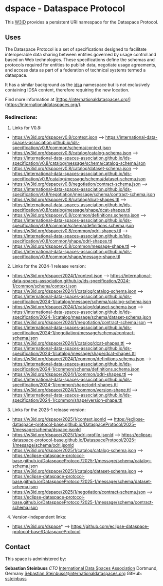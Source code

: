 # dspace - Dataspace Protocol

This [W3ID](https://w3id.org) provides a persistent URI namespace for the Dataspace Protocol.

## Uses

The Dataspace Protocol is a set of specifications designed to facilitate interoperable data sharing between entities
governed by usage control and based on Web technologies. These specifications define the schemas and protocols required
for entities to publish data, negotiate usage agreements, and access data as part of a federation of technical systems
termed a dataspace.

It has a similar background as the [idsa](../idsa/) namespace but is not exclusively containing IDSA content, therefore
requiring the new location.

Find more information at [https://internationaldataspaces.org/](https://internationaldataspaces.org/).

### Redirections:

1. Links for V0.8:

* https://w3id.org/dspace/v0.8/context.json --> https://international-data-spaces-association.github.io/ids-specification/v0.8/common/schema/context.json
* https://w3id.org/dspace/v0.8/catalog/catalog-schema.json --> https://international-data-spaces-association.github.io/ids-specification/v0.8/catalog/message/schema/catalog-schema.json
* https://w3id.org/dspace/v0.8/catalog/dataset-schema.json --> https://international-data-spaces-association.github.io/ids-specification/v0.8/catalog/message/schema/dataset-schema.json
* https://w3id.org/dspace/v0.8/negotiation/contract-schema.json --> https://international-data-spaces-association.github.io/ids-specification/v0.8/negotiation/message/schema/contract-schema.json
* https://w3id.org/dspace/v0.8/catalog/dcat-shapes.ttl --> https://international-data-spaces-association.github.io/ids-specification/v0.8/catalog/message/shape/dcat-shapes.ttl
* https://w3id.org/dspace/v0.8/common/definitions.schema.json --> https://international-data-spaces-association.github.io/ids-specification/v0.8/common/schema/definitions.schema.json
* https://w3id.org/dspace/v0.8/common/odrl-shapes.ttl --> https://international-data-spaces-association.github.io/ids-specification/v0.8/common/shape/odrl-shapes.ttl
* https://w3id.org/dspace/v0.8/common/message-shape.ttl --> https://international-data-spaces-association.github.io/ids-specification/v0.8/common/shape/message-shape.ttl

2. Links for the 2024-1 release version:

* https://w3id.org/dspace/2024/1/context.json --> https://international-data-spaces-association.github.io/ids-specification/2024-1/common/schema/context.json
* https://w3id.org/dspace/2024/1/catalog/catalog-schema.json --> https://international-data-spaces-association.github.io/ids-specification/2024-1/catalog/message/schema/catalog-schema.json
* https://w3id.org/dspace/2024/1/catalog/dataset-schema.json --> https://international-data-spaces-association.github.io/ids-specification/2024-1/catalog/message/schema/dataset-schema.json
* https://w3id.org/dspace/2024/1/negotiation/contract-schema.json --> https://international-data-spaces-association.github.io/ids-specification/2024-1/negotiation/message/schema/contract-schema.json
* https://w3id.org/dspace/2024/1/catalog/dcat-shapes.ttl --> https://international-data-spaces-association.github.io/ids-specification/2024-1/catalog/message/shape/dcat-shapes.ttl
* https://w3id.org/dspace/2024/1/common/definitions.schema.json --> https://international-data-spaces-association.github.io/ids-specification/2024-1/common/schema/definitions.schema.json
* https://w3id.org/dspace/2024/1/common/odrl-shapes.ttl --> https://international-data-spaces-association.github.io/ids-specification/2024-1/common/shape/odrl-shapes.ttl
* https://w3id.org/dspace/2024/1/common/version-shape.ttl --> https://international-data-spaces-association.github.io/ids-specification/2024-1/common/shape/version-shape.ttl

3. Links for the 2025-1 release version:

* https://w3id.org/dspace/2025/1/context.jsonld --> https://eclipse-dataspace-protocol-base.github.io/DataspaceProtocol/2025-1/message/schema/dspace.jsonld
* https://w3id.org/dspace/2025/1/odrl-profile.jsonld --> https://eclipse-dataspace-protocol-base.github.io/DataspaceProtocol/2025-1/message/schema/odrl.jsonld
* https://w3id.org/dspace/2025/1/catalog/catalog-schema.json --> https://eclipse-dataspace-protocol-base.github.io/DataspaceProtocol/2025-1/message/schema/catalog-schema.json
* https://w3id.org/dspace/2025/1/catalog/dataset-schema.json --> https://eclipse-dataspace-protocol-base.github.io/DataspaceProtocol/2025-1/message/schema/dataset-schema.json
* https://w3id.org/dspace/2025/1/negotiation/contract-schema.json --> https://eclipse-dataspace-protocol-base.github.io/DataspaceProtocol/2025-1/message/schema/contract-schema.json

4. Version-independent links:

* https://w3id.org/dspace* --> https://github.com/eclipse-dataspace-protocol-base/DataspaceProtocol

## Contact

This space is administered by:

**Sebastian Steinbuss**
*CTO*
[International Data Spaces Association](https://internationaldataspaces.org/)
Dortmund, Germany
<Sebastian.Steinbuss@internationaldataspaces.org>
GitHub: [ssteinbuss](https://github.com/ssteinbuss)
